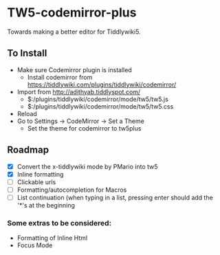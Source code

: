 # TW5-codemirror-plus
Towards making a better editor for Tiddlywiki5.

## To Install
* Make sure Codemirror plugin is installed
  * Install codemirror from https://tiddlywiki.com/plugins/tiddlywiki/codemirror/
* Import from http://adithyab.tiddlyspot.com/
  * $:/plugins/tiddlywiki/codemirror/mode/tw5/tw5.js
  * $:/plugins/tiddlywiki/codemirror/mode/tw5/tw5.css
* Reload
* Go to Settings -> CodeMirror -> Set a Theme
  * Set the theme for codemirror to tw5plus


## Roadmap
- [X] Convert the x-tiddlywiki mode by PMario into tw5
- [X] Inline formatting
- [ ] Clickable urls
- [ ] Formatting/autocompletion for Macros
- [ ] List continuation (when typing in a list, pressing enter should add the '\*'s at the beginning

### Some extras to be considered:
- Formatting of Inline Html
- Focus Mode
